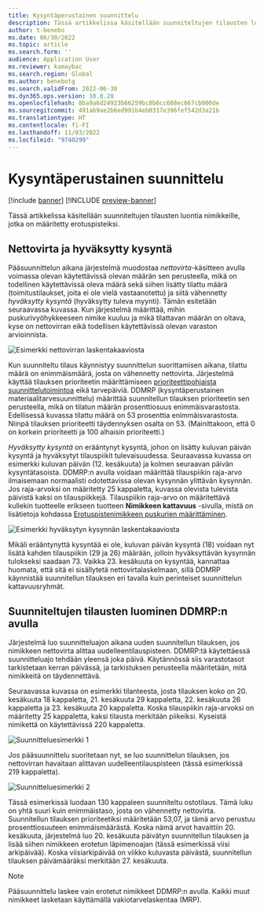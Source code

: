 ```yaml
---
title: Kysyntäperustainen suunnittelu
description: Tässä artikkelissa käsitellään suunniteltujen tilausten luontia nimikkeille, jotka on määritetty erotuspisteiksi.
author: t-benebo
ms.date: 06/30/2022
ms.topic: article
ms.search.form: ''
audience: Application User
ms.reviewer: kamaybac
ms.search.region: Global
ms.author: benebotg
ms.search.validFrom: 2022-06-30
ms.dyn365.ops.version: 10.0.28
ms.openlocfilehash: 8ba9a6d24923b66259bc8b6cc688ec667cb000de
ms.sourcegitcommit: 491ab9ae2b6ed991b4eb0317e396fef542d3a21b
ms.translationtype: HT
ms.contentlocale: fi-FI
ms.lasthandoff: 11/03/2022
ms.locfileid: "9740299"
---
```

# <a name="demand-driven-planning"></a>Kysyntäperustainen suunnittelu

[!include [banner](../../includes/banner.md)]
[!INCLUDE [preview-banner](../../includes/preview-banner.md)]
<!-- KFM: Preview until further notice -->

Tässä artikkelissa käsitellään suunniteltujen tilausten luontia nimikkeille, jotka on määritetty erotuspisteiksi.

## <a name="net-flow-and-qualified-demand"></a>Nettovirta ja hyväksytty kysyntä

Pääsuunnittelun aikana järjestelmä muodostaa *nettovirta*-käsitteen avulla voimassa olevan käytettävissä olevan määrän sen perusteella, mikä on todellinen käytettävissä oleva määrä sekä siihen lisätty tilattu määrä (toimitustilaukset, joita ei ole vielä vastaanotettu) ja siitä vähennetty *hyväksytty kysyntä* (hyväksytty tuleva myynti). Tämän esitetään seuraavassa kuvassa. Kun järjestelmä määrittää, mihin puskurivyöhykkeeseen nimike kuuluu ja mikä tilattavan määrän on oltava, kyse on nettovirran eikä todellisen käytettävissä olevan varaston arvioinnista.

![Esimerkki nettovirran laskentakaaviosta](media/ddmrp-net-flow-example.png "Esimerkki nettovirran laskentakaaviosta")

Kun suunniteltu tilaus käynnistyy suunnittelun suorittamisen aikana, tilattu määrä on enimmäismäärä, josta on vähennetty nettovirta. Järjestelmä käyttää tilauksen prioriteetin määrittämiseen [prioriteettipohjaista suunnittelutoimintoa](priority-based-planning.md) eikä tarvepäiviä. DDMRP (kysyntäperustainen materiaalitarvesuunnittelu) määrittää suunnitellun tilauksen prioriteetin sen perusteella, mikä on tilatun määrän prosenttiosuus enimmäisvarastosta. Edellisessä kuvassa tilattu määrä on 53 prosenttia enimmäisvarastosta. Niinpä tilauksen prioriteetti täydennyksen osalta on 53. (Mainittakoon, että 0 on korkein prioriteetti ja 100 alhaisin prioriteetti.)

*Hyväksytty kysyntä* on erääntynyt kysyntä, johon on lisätty kuluvan päivän kysyntä ja hyväksytyt tilauspiikit tulevaisuudessa. Seuraavassa kuvassa on esimerkki kuluvan päivän (12. kesäkuuta) ja kolmen seuraavan päivän kysyntätasoista. DDMRP:n avulla voidaan määrittää tilauspiikin raja-arvo ilmaisemaan normaalisti odotettavissa olevan kysynnän ylittävän kysynnän. Jos raja-arvoksi on määritetty 25 kappaletta, kuvassa olevista tulevista päivistä kaksi on tilauspiikkejä. Tilauspiikin raja-arvo on määritettävä kullekin tuotteelle erikseen tuotteen **Nimikkeen kattavuus** -sivulla, mistä on lisätietoja kohdassa [Erotuspistenimikkeen puskurien määrittäminen](ddmrp-buffer-profile-and-levels.md#set-up-buffers).

![Esimerkki hyväksytyn kysynnän laskentakaaviosta](media/ddmrp-net-qualified-demand-example.png "Esimerkki hyväksytyn kysynnän laskentakaaviosta")

Mikäli erääntynyttä kysyntää ei ole, kuluvan päivän kysyntä (18) voidaan nyt lisätä kahden tilauspiikin (29 ja 26) määrään, jolloin hyväksyttävän kysynnän tulokseksi saadaan 73. Vaikka 23. kesäkuuta on kysyntää, kannattaa huomata, että sitä ei sisällytetä nettovirtalaskelmaan, sillä DDMRP käynnistää suunnitellun tilauksen eri tavalla kuin perinteiset suunnittelun kattavuusryhmät.

## <a name="generating-planned-orders-with-ddmrp"></a>Suunniteltujen tilausten luominen DDMRP:n avulla

Järjestelmä luo suunnitteluajon aikana uuden suunnitellun tilauksen, jos nimikkeen nettovirta alittaa uudelleentilauspisteen. DDMRP:tä käytettäessä suunnitteluajo tehdään yleensä joka päivä. Käytännössä siis varastotasot tarkistetaan kerran päivässä, ja tarkistuksen perusteella määritetään, mitä nimikkeitä on täydennettävä.

Seuraavassa kuvassa on esimerkki tilanteesta, josta tilauksen koko on 20. kesäkuuta 18 kappaletta, 21. kesäkuuta 29 kappaletta, 22. kesäkuuta 26 kappaletta ja 23. kesäkuuta 20 kappaletta. Koska tilauspiikin raja-arvoksi on määritetty 25 kappaletta, kaksi tilausta merkitään piikeiksi. Kyseistä nimikettä on käytettävissä 220 kappaletta.

![Suunnitteluesimerkki 1](media/ddmrp-planning-example-1.png "Suunnitteluesimerkki 1")

Jos pääsuunnittelu suoritetaan nyt, se luo suunnittelun tilauksen, jos nettovirran havaitaan alittavan uudelleentilauspisteen (tässä esimerkissä 219 kappaletta).

![Suunnitteluesimerkki 2](media/ddmrp-planning-example-2.png "Suunnitteluesimerkki 2")

Tässä esimerkissä luodaan 130 kappaleen suunniteltu ostotilaus. Tämä luku on yhtä suuri kuin enimmäistaso, josta on vähennetty nettovirta. Suunnitellun tilauksen prioriteetiksi määritetään 53,07, ja tämä arvo perustuu prosenttiosuuteen enimmäismäärästä. Koska nämä arvot havaittiin 20. kesäkuuta, järjestelmä luo 20. kesäkuuta päivätyn suunnitellun tilauksen ja lisää siihen nimikkeen erotetun läpimenoajan (tässä esimerkissä viisi arkipäivää). Koska viisiarkipäivää on viikko kuluvasta päivästä, suunnitellun tilauksen päivämääräksi merkitään 27. kesäkuuta.

> [!NOTE]
> Pääsuunnittelu laskee vain erotetut nimikkeet DDMRP:n avulla. Kaikki muut nimikkeet lasketaan käyttämällä vakiotarvelaskentaa (MRP).
